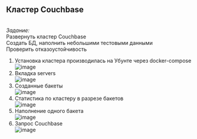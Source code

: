 <h2><strong>Кластер Couchbase</strong></h2><br>
<i>Задание:</i><br>
Развернуть кластер Couchbase<br>
Создать БД, наполнить небольшими тестовыми данными<br>
Проверить отказоустойчивость<br>

1. Установка кластера производилась на Убунте через docker-compose<br>
![image](https://user-images.githubusercontent.com/94684347/204106346-ca9249ff-b1e9-4ce9-85d4-d4eac01dfb92.png)<br>
2. Вкладка servers<br>
![image](https://user-images.githubusercontent.com/94684347/204106516-44d2d993-b189-4084-b051-34a676657a54.png)<br>
3. Созданные бакеты<br>
![image](https://user-images.githubusercontent.com/94684347/204106532-1cea3853-dab6-4cb9-b853-725b10d2ab00.png)<br>
4. Статистика по кластеру в разрезе бакетов<br>
![image](https://user-images.githubusercontent.com/94684347/204106651-918467ec-7369-427f-8f38-b2a1c6619178.png)
5. Наполнение одного бакета<br>
![image](https://user-images.githubusercontent.com/94684347/204106697-ad5751e6-9055-46b3-80df-d76eb0794f4b.png)<br>
6. Запрос Couchbase<br>
![image](https://user-images.githubusercontent.com/94684347/204106480-589756b9-a33a-40ed-b528-27a52df7b712.png)<br>


